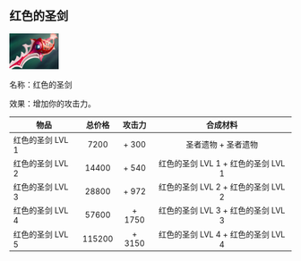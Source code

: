 ## 红色的圣剑



![](src/icon/red_divine_rapier.png)

名称：红色的圣剑

效果：增加你的攻击力。

| 物品             | 总价格 | 攻击力 |              合成材料               |
| ---------------- | :----: | :----: | :---------------------------------: |
| 红色的圣剑 LVL 1 |  7200  | + 300  |         圣者遗物 + 圣者遗物         |
| 红色的圣剑 LVL 2 | 14400  | + 540  | 红色的圣剑 LVL 1 + 红色的圣剑 LVL 1 |
| 红色的圣剑 LVL 3 | 28800  | + 972  | 红色的圣剑 LVL 2 + 红色的圣剑 LVL 2 |
| 红色的圣剑 LVL 4 | 57600  | + 1750 | 红色的圣剑 LVL 3 + 红色的圣剑 LVL 3 |
| 红色的圣剑 LVL 5 | 115200 | + 3150 | 红色的圣剑 LVL 4 + 红色的圣剑 LVL 4 |

